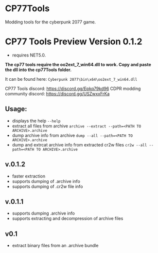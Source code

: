 # CP77Tools
Modding tools for the cyberpunk 2077 game.

# CP77 Tools Preview Version 0.1.2

- requires NET5.0.

**The cp77 tools require the oo2ext_7_win64.dll to work.
Copy and paste the dll into the cp77Tools folder.**

It can be found here:
`Cyberpunk 2077\bin\x64\oo2ext_7_win64.dll`

CP77 Tools discord: https://discord.gg/Epkq79kd96
CDPR modding community discord: https://discord.gg/USZwxxFrKa 


## Usage: 
* displays the help
`--help`
* extract all files from archive
`archive --extract --path=<PATH TO ARCHIVE>.archive`
*  dump archive info from archive
`dump --all --path=<PATH TO ARCHIVE>.archive`
* dump and extrcat archive info from extracted cr2w files
`cr2w --all --path=<PATH TO ARCHIVE>.archive` 

## v.0.1.2
- faster extraction
- supports dumping of .archive info
- supports dumping of .cr2w file info

## v.0.1.1
- supports dumping .archive info
- supports extracting and decompression of archive files

## v0.1
- extract binary files from an .archive bundle


